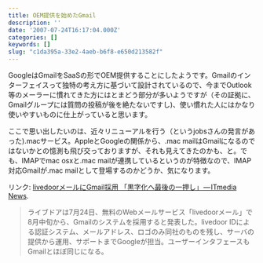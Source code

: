 ```yaml
---
title: OEM提供を始めたGmail
description: ''
date: '2007-07-24T16:17:04.000Z'
categories: []
keywords: []
slug: "c1da395a-33e2-4aeb-b6f8-e650d213582f"
---
```

GoogleはGmailをSaaSの形でOEM提供することにしたようです。Gmailのインターフェイスって独特の考え方に基づいて設計されているので、今までOutlook等のメーラーに慣れてきた方にはとまどう部分が多いようですが（その証拠に、Gmailグループには質問の投稿が後を絶たないですし)、使い慣れた人にはかなり使いやすいものに仕上がっていると思います。

ここで思い出したいのは、近々リニューアルを行う（というjobsさんの発言があった).macサービス。AppleとGoogleの関係から、.mac mailはGmailになるのではないかとの憶測も飛び交っておりますが、それも見えてきたのかも、と。でも、IMAPでmac osxと.mac mailが連携しているというのが特徴なので、IMAP対応Gmailが.mac mailとして登場するのかどうか、気になります。

リンク: [livedoorメールにGmail採用 「黒字化へ最後の一押し」 — ITmedia News](http://www.itmedia.co.jp/news/articles/0707/24/news041.html "livedoorメールにGmail採用　「黒字化へ最後の一押し」 - ITmedia News").

> ライブドアは7月24日、無料のWebメールサービス「livedoorメール」で8月中旬から、Gmailのシステムを採用すると発表した。livedoor IDによる認証システム、メールアドレス、ロゴのみ同社のものを残し、サーバの提供から運用、サポートまでGoogleが担当。ユーザーインタフェースもGmailとほぼ同じになる。